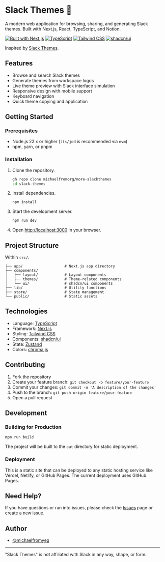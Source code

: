 # Slack Themes 🎨

A modern web application for browsing, sharing, and generating Slack themes. Built with Next.js, React, TypeScript, and Notion.

[![Built with Next.js](https://img.shields.io/badge/Built_with-Next.js-black?style=flat-square&logo=next.js)](https://nextjs.org)
[![TypeScript](https://img.shields.io/badge/TypeScript-Ready-blue?style=flat-square&logo=typescript)](https://www.typescriptlang.org)
[![Tailwind CSS](https://img.shields.io/badge/Tailwind_CSS-Styled-38B2AC?style=flat-square&logo=tailwind-css)](https://tailwindcss.com)
[![shadcn/ui](https://img.shields.io/badge/shadcn/ui-Components-black?style=flat-square)](https://ui.shadcn.com)

Inspired by [Slack Themes](https://slackthemes.com).

## Features

- Browse and search Slack themes
- Generate themes from workspace logos
- Live theme preview with Slack interface simulation
- Responsive design with mobile support
- Keyboard navigation
- Quick theme copying and application

## Getting Started

### Prerequisites

- Node.js 22.x or higher (`lts/jod` is recommended via `nvm`)
- npm, yarn, or pnpm

### Installation

1. Clone the repository.

    ```bash
    gh repo clone michaelfromorg/more-slackthemes
    cd slack-themes
    ```

2. Install dependencies.

    ```bash
    npm install
    ```

3. Start the development server.

    ```bash
    npm run dev
    ```

4. Open [http://localhost:3000](http://localhost:3000) in your browser.

## Project Structure

Within `src/`.

```plaintext
├── app/                   # Next.js app directory
├── components/
│   ├── layout/            # Layout components
│   ├── themes/            # Theme-related components
│   └── ui/                # shadcn/ui components
├── lib/                   # Utility functions
├── store/                 # State management
└── public/                # Static assets
```

## Technologies

- Language: [TypeScript](https://typescriptlang.org)
- Framework: [Next.js](https://nextjs.org)
- Styling: [Tailwind CSS](https://tailwindcss.com)
- Components: [shadcn/ui](https://ui.shadcn.com)
- State: [Zustand](https://github.com/pmndrs/zustand)
- Colors: [chroma.js](https://gka.github.io/chroma.js)

## Contributing

1. Fork the repository
2. Create your feature branch: `git checkout -b feature/your-feature`
3. Commit your changes: `git commit -m 'A description of the changes'`
4. Push to the branch: `git push origin feature/your-feature`
5. Open a pull request

## Development

### Building for Production

```bash
npm run build
```

The project will be built to the `out` directory for static deployment.

### Deployment

This is a static site that can be deployed to any static hosting service like Vercel, Netlify, or GitHub Pages. The current deployment uses GitHub Pages.

## Need Help?

If you have questions or run into issues, please check the [Issues](https://github.com/michaelfromorg/more-slackthemes/issues) page or create a new issue.

## Author

- [@michaelfromyeg](https://github.com/michaelfromyeg)

---

"Slack Themes" is not affiliated with Slack in any way, shape, or form.
